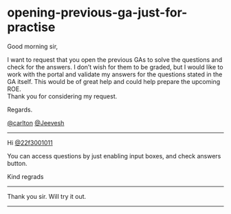 # opening-previous-ga-just-for-practise

Good morning sir,

I want to request that you open the previous GAs to solve the questions and check for the answers. I don’t wish for them to be graded, but I would like to work with the portal and validate my answers for the questions stated in the GA itself. This would be of great help and could help prepare the upcoming ROE.  
Thank you for considering my request.

Regards.

[@carlton](/u/carlton) [@Jeevesh](/u/jeevesh)

---

Hi [@22f3001011](/u/22f3001011)

You can access questions by just enabling input boxes, and check answers button.

Kind regrads

---

Thank you sir. Will try it out.

---

